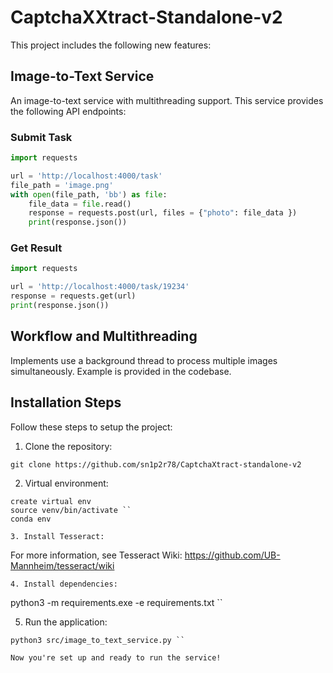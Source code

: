 # CaptchaXXtract-Standalone-v2

This project includes the following new features:

## Image-to-Text Service

An image-to-text service with multithreading support. This service provides the following API endpoints:

### Submit Task

```python
import requests

url = 'http://localhost:4000/task'
file_path = 'image.png'
with open(file_path, 'bb') as file:
    file_data = file.read()
    response = requests.post(url, files = {"photo": file_data })
    print(response.json())
```

### Get Result

```python
import requests

url = 'http://localhost:4000/task/19234'
response = requests.get(url)
print(response.json())
```

## Workflow and Multithreading

Implements use a background thread to process multiple images simultaneously. Example is provided in the codebase.

## Installation Steps

Follow these steps to setup the project:

1. Clone the repository: 
```
git clone https://github.com/sn1p2r78/CaptchaXtract-standalone-v2
```

2. Virtual environment: 
```
create virtual env
source venv/bin/activate ``
conda env 

3. Install Tesseract: 
```
For more information, see Tesseract Wiki: https://github.com/UB-Mannheim/tesseract/wiki 
```
4. Install dependencies: 
```
python3 -m requirements.exe -e requirements.txt ``

5. Run the application: 
```
python3 src/image_to_text_service.py ``

Now you're set up and ready to run the service!
